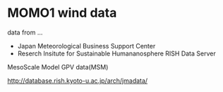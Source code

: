 # MOMO1 wind data

data from ...
* Japan Meteorological Business Support Center
* Reserch Insitute for Sustainable Humananosphere RISH Data Server

MesoScale Model GPV data(MSM)

http://database.rish.kyoto-u.ac.jp/arch/jmadata/
